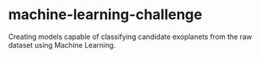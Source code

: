 # machine-learning-challenge
Creating models capable of classifying candidate exoplanets from the raw dataset using Machine Learning.

